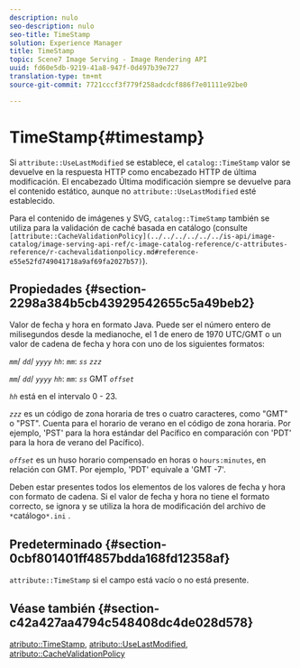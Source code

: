 ```yaml
---
description: nulo
seo-description: nulo
seo-title: TimeStamp
solution: Experience Manager
title: TimeStamp
topic: Scene7 Image Serving - Image Rendering API
uuid: fd60e5db-9219-41a8-947f-0d497b39e727
translation-type: tm+mt
source-git-commit: 7721cccf3f779f258adcdcf886f7e01111e92be0

---
```



# TimeStamp{#timestamp}

Si `attribute::UseLastModified` se establece, el `catalog::TimeStamp` valor se devuelve en la respuesta HTTP como encabezado HTTP de última modificación. El encabezado Última modificación siempre se devuelve para el contenido estático, aunque no `attribute::UseLastModified` esté establecido.

Para el contenido de imágenes y SVG, `catalog::TimeStamp` también se utiliza para la validación de caché basada en catálogo (consulte ` [attribute::CacheValidationPolicy](../../../../../../is-api/image-catalog/image-serving-api-ref/c-image-catalog-reference/c-attributes-reference/r-cachevalidationpolicy.md#reference-e55e52fd749041718a9af69fa2027b57)`).

## Propiedades {#section-2298a384b5cb43929542655c5a49beb2}

Valor de fecha y hora en formato Java. Puede ser el número entero de milisegundos desde la medianoche, el 1 de enero de 1970 UTC/GMT o un valor de cadena de fecha y hora con uno de los siguientes formatos:

*`mm`*/ *`dd`*/ *`yyyy`* *`hh`*: *`mm`*: *`ss`* *`zzz`*

*`mm`*/ *`dd`*/ *`yyyy`* *`hh`*: *`mm`*: *`ss`* GMT *`offset`*

*`hh`* está en el intervalo 0 - 23.

*`zzz`* es un código de zona horaria de tres o cuatro caracteres, como &quot;GMT&quot; o &quot;PST&quot;. Cuenta para el horario de verano en el código de zona horaria. Por ejemplo, &#39;PST&#39; para la hora estándar del Pacífico en comparación con &#39;PDT&#39; para la hora de verano del Pacífico).

*`offset`* es un huso horario compensado en horas o `hours:minutes`, en relación con GMT. Por ejemplo, &#39;PDT&#39; equivale a &#39;GMT -7&#39;.

Deben estar presentes todos los elementos de los valores de fecha y hora con formato de cadena. Si el valor de fecha y hora no tiene el formato correcto, se ignora y se utiliza la hora de modificación del archivo de ` *`catálogo`*.ini` .

## Predeterminado {#section-0cbf801401ff4857bdda168fd12358af}

`attribute::TimeStamp` si el campo está vacío o no está presente.

## Véase también {#section-c42a427aa4794c548408dc4de028d578}

[atributo::TimeStamp](../../../../../../is-api/image-catalog/image-serving-api-ref/c-image-catalog-reference/c-attributes-reference/r-timestamp.md#reference-4213c599a64942ee8cb9d80696b08296), [atributo::UseLastModified](../../../../../../is-api/image-catalog/image-serving-api-ref/c-image-catalog-reference/c-attributes-reference/r-uselastmodified.md#reference-73ecc421e6864a38aec5a4775f06b8e8), [atributo::CacheValidationPolicy](../../../../../../is-api/image-catalog/image-serving-api-ref/c-image-catalog-reference/c-attributes-reference/r-cachevalidationpolicy.md#reference-e55e52fd749041718a9af69fa2027b57)
